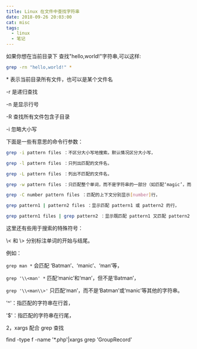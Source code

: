 ```yaml
---
title: Linux 在文件中查找字符串
date: 2018-09-26 20:03:00
cat: misc
tags:
  - linux
  - 笔记
---
```


如果你想在当前目录下 查找"hello,world!"字符串,可以这样:

```bash
grep -rn "hello,world!" *
```

\* 表示当前目录所有文件，也可以是某个文件名

-r 是递归查找

-n 是显示行号

-R 查找所有文件包含子目录

-i 忽略大小写

下面是一些有意思的命令行参数：

```bash
grep -i pattern files ：不区分大小写地搜索。默认情况区分大小写，

grep -l pattern files ：只列出匹配的文件名，

grep -L pattern files ：列出不匹配的文件名，

grep -w pattern files ：只匹配整个单词，而不是字符串的一部分（如匹配‘magic’，而不是‘magical’），

grep -C number pattern files ：匹配的上下文分别显示[number]行，

grep pattern1 | pattern2 files ：显示匹配 pattern1 或 pattern2 的行，

grep pattern1 files | grep pattern2 ：显示既匹配 pattern1 又匹配 pattern2 的行。
```

这里还有些用于搜索的特殊符号：

\\< 和 \\> 分别标注单词的开始与结尾。

例如：

`grep man *` 会匹配 ‘Batman’、‘manic’、‘man’等，

`grep '\\<man' *` 匹配‘manic’和‘man’，但不是‘Batman’，

`grep '\\<man\\>'` 只匹配‘man’，而不是‘Batman’或‘manic’等其他的字符串。

'^'：指匹配的字符串在行首，

'\$'：指匹配的字符串在行尾，

2，xargs 配合 grep 查找

find -type f -name '\*.php'|xargs grep 'GroupRecord'
